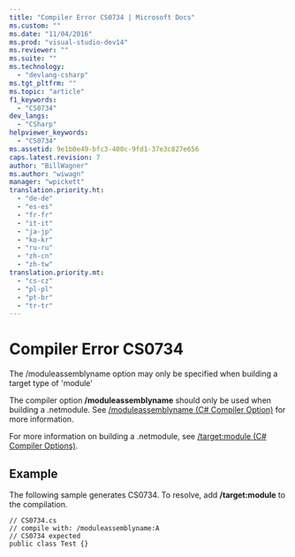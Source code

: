 ```yaml
---
title: "Compiler Error CS0734 | Microsoft Docs"
ms.custom: ""
ms.date: "11/04/2016"
ms.prod: "visual-studio-dev14"
ms.reviewer: ""
ms.suite: ""
ms.technology: 
  - "devlang-csharp"
ms.tgt_pltfrm: ""
ms.topic: "article"
f1_keywords: 
  - "CS0734"
dev_langs: 
  - "CSharp"
helpviewer_keywords: 
  - "CS0734"
ms.assetid: 9e1b0e49-bfc3-400c-9fd1-37e3c827e656
caps.latest.revision: 7
author: "BillWagner"
ms.author: "wiwagn"
manager: "wpickett"
translation.priority.ht: 
  - "de-de"
  - "es-es"
  - "fr-fr"
  - "it-it"
  - "ja-jp"
  - "ko-kr"
  - "ru-ru"
  - "zh-cn"
  - "zh-tw"
translation.priority.mt: 
  - "cs-cz"
  - "pl-pl"
  - "pt-br"
  - "tr-tr"
---
```

# Compiler Error CS0734
The /moduleassemblyname option may only be specified when building a target type of 'module'  
  
 The compiler option **/moduleassemblyname** should only be used when building a .netmodule. See [/moduleassemblyname (C# Compiler Option)](/dotnet/csharp/language-reference/compiler-options/moduleassemblyname-compiler-option) for more information.  
  
 For more information on building a .netmodule, see [/target:module (C# Compiler Options)](../Topic/-target:module%20\(C%23%20Compiler%20Options\).md).  
  
## Example  
 The following sample generates CS0734. To resolve, add **/target:module** to the compilation.  
  
```  
// CS0734.cs  
// compile with: /moduleassemblyname:A  
// CS0734 expected  
public class Test {}  
```